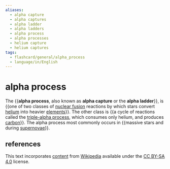 ```yaml
---
aliases:
  - alpha capture
  - alpha captures
  - alpha ladder
  - alpha ladders
  - alpha process
  - alpha processes
  - helium capture
  - helium captures
tags:
  - flashcard/general/alpha_process
  - language/in/English
---
```


# alpha process

The {{__alpha process__, also known as __alpha capture__ or the __alpha ladder__}}, is {{one of two classes of [nuclear fusion](nuclear%20fusion.md) reactions by which stars convert [helium](helium.md) into heavier [elements](chemical%20element.md)}}. The other class is {{a cycle of reactions called the [triple-alpha process](triple-alpha%20process.md), which consumes only helium, and produces [carbon](carbon.md)}}. The alpha process most commonly occurs in {{massive stars and during [supernovae](supernova.md)}}. <!--SR:!2024-10-16,60,310!2024-09-29,43,290!2024-08-20,17,290!2024-08-20,17,290-->

## references

This text incorporates [content](https://en.wikipedia.org/wiki/alpha_process) from [Wikipedia](Wikipedia.md) available under the [CC BY-SA 4.0](https://creativecommons.org/licenses/by-sa/4.0/) license.
